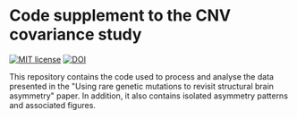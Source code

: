 # Code supplement to the CNV covariance study

[![MIT license](https://img.shields.io/badge/License-MIT-blue.svg)](https://lbesson.mit-license.org/)
[![DOI](https://img.shields.io/badge/DOI-10.1101%2F862615-informational
)]([https://doi.org/10.1101/2024.05.21.24307729](https://doi.org/10.1101/2024.05.21.24307729))

This repository contains the code used to process and analyse the data presented in the "Using rare genetic mutations to revisit structural brain asymmetry" paper. In addition, it also contains isolated asymmetry patterns and associated figures.
